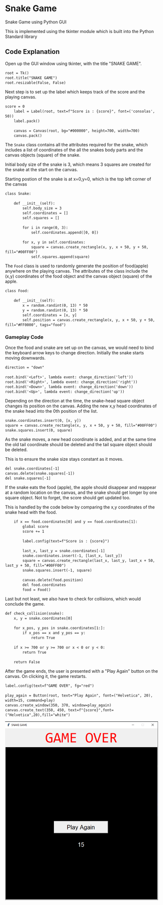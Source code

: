 # Snake Game
Snake Game using Python GUI

This is implemented using the tkinter module which is built into the Python Standard library

## Code Explanation
Open up the GUI window using tkinter, with the title "SNAKE GAME".
```commandline
root = Tk()
root.title("SNAKE GAME")
root.resizable(False, False)
```

Next step is to set up the label which keeps track of the score and the playing canvas.
```commandline
score = 0
    label = Label(root, text=f"Score is : {score}", font=('consolas', 50))
    label.pack()

    canvas = Canvas(root, bg="#000000", height=700, width=700)
    canvas.pack()
```


The `Snake` class contains all the attributes required for the snake, which includes a list of coordinates of the all the snakes body parts and the canvas objects (square)
of the snake.

Initial body size of the snake is 3, which means 3 squares are created for the snake at the start on the canvas.

Starting postion of the snake is at x=0,y=0, which is the top left corner of the canvas
```commandline
class Snake:

    def __init__(self):
        self.body_size = 3
        self.coordinates = []
        self.squares = []

        for i in range(0, 3):
            self.coordinates.append([0, 0])

        for x, y in self.coordinates:
            square = canvas.create_rectangle(x, y, x + 50, y + 50, fill="#00FF00")
            self.squares.append(square)
```
The `Food` class is used to randomly generate the position of food(apple) anywhere on the playing canvas. The attributes of the class include the (x,y) coordinates
of the food object and the canvas object (square) of the apple.
```commandline
class Food:

    def __init__(self):
        x = random.randint(0, 13) * 50
        y = random.randint(0, 13) * 50
        self.coordinates = [x, y]
        self.position = canvas.create_rectangle(x, y, x + 50, y + 50, fill="#FF0000", tags="food")
```

### Gameplay Code
Once the food and snake are set up on the canvas, we would need to bind the keyboard
arrow keys to change direction. Initially the snake starts moving downwards.
```commandline
direction = "down"

root.bind('<Left>', lambda event: change_direction('left'))
root.bind('<Right>', lambda event: change_direction('right'))
root.bind('<Down>', lambda event: change_direction('down'))
root.bind('<Up>', lambda event: change_direction('up'))
```
Depending on the direction at the time, the snake-head square object changes its position on the canvas. Adding
the new x,y head coordinates of the snake head into the 0th position of the list. 
```commandline
snake.coordinates.insert(0, [x, y])
square = canvas.create_rectangle(x, y, x + 50, y + 50, fill="#00FF00")
snake.squares.insert(0, square)
```
As the snake moves, a new head coordinate is added, and at the same time the old tail coordinate should be deleted
and the tail square object should be deleted.

This is to ensure the snake size stays constant as it moves.
```commandline
del snake.coordinates[-1]
canvas.delete(snake.squares[-1])
del snake.squares[-1]
```

If the snake eats the food (apple), the apple should disappear and reappear at a random location on the canvas, and
the snake should get longer by one square object. Not to forget, the score should get updated too.

This is handled by the code below by comparing the x,y coordinates of the snake head with the food.
```commandline
    if x == food.coordinates[0] and y == food.coordinates[1]:
        global score
        score += 1

        label.config(text=f"Score is : {score}")

        last_x, last_y = snake.coordinates[-1]
        snake.coordinates.insert(-1, [last_x, last_y])
        square = canvas.create_rectangle(last_x, last_y, last_x + 50, last_y + 50, fill="#00FF00")
        snake.squares.insert(-1, square)

        canvas.delete(food.position)
        del food.coordinates
        food = Food()
```
Last but not least, we also have to check for collisions, which would conclude the game.
```commandline
def check_collision(snake):
    x, y = snake.coordinates[0]

    for x_pos, y_pos in snake.coordinates[1:]:
        if x_pos == x and y_pos == y:
            return True

    if x >= 700 or y >= 700 or x < 0 or y < 0:
        return True

    return False
```
After the game ends, the user is presented with a "Play Again" button on the canvas. On clicking it, the game restarts.
```commandline
label.config(text=f"GAME OVER", fg="red")

play_again = Button(root, text="Play Again", font=("Helvetica", 20), width=15, command=play)
canvas.create_window(350, 370, window=play_again)
canvas.create_text(350, 450, text=f"{score}",font=("Helvetica",20),fill="white")
```
![Play again screenshot](/images/SnakeGame_PlayAgain.png)
